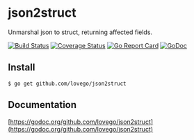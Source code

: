 # json2struct
Unmarshal json to struct, returning affected fields.

[![Build Status](https://travis-ci.org/lovego/json2struct.svg?branch=master)](https://travis-ci.org/lovego/json2struct)
[![Coverage Status](https://img.shields.io/coveralls/github/lovego/json2struct/master.svg)](https://coveralls.io/github/lovego/json2struct?branch=master)
[![Go Report Card](https://goreportcard.com/badge/github.com/lovego/json2struct)](https://goreportcard.com/report/github.com/lovego/json2struct)
[![GoDoc](https://godoc.org/github.com/lovego/json2struct?status.svg)](https://godoc.org/github.com/lovego/json2struct)

## Install
`$ go get github.com/lovego/json2struct`


## Documentation
[https://godoc.org/github.com/lovego/json2struct](https://godoc.org/github.com/lovego/json2struct)
